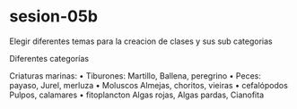 # sesion-05b

Elegir diferentes temas para la creacion de clases y sus sub categorias

Diferentes categorías

Criaturas marinas:
•	Tiburones: Martillo, Ballena, peregrino
•	Peces: payaso, Jurel, merluza
•	Moluscos Almejas, choritos, vieiras
•	cefalópodos Pulpos, calamares
•	fitoplancton Algas rojas, Algas pardas, Cianofita
